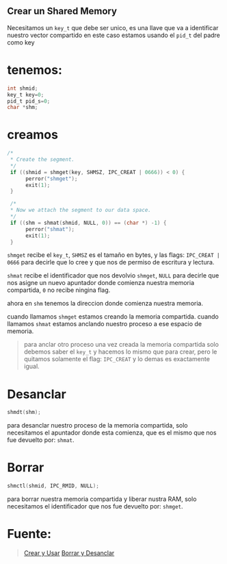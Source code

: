 ## Crear un Shared Memory
Necesitamos un `key_t` que debe ser unico, es una llave que va a identificar nuestro vector compartido
en este caso estamos usando el `pid_t` del padre como key

# tenemos:
```c
int shmid;
key_t key=0;
pid_t pid_s=0;
char *shm;
```

# creamos
```c
/*
 * Create the segment.
 */
 if ((shmid = shmget(key, SHMSZ, IPC_CREAT | 0666)) < 0) {
      perror("shmget");
      exit(1);
 }

 /*
 * Now we attach the segment to our data space.
 */
 if ((shm = shmat(shmid, NULL, 0)) == (char *) -1) {
      perror("shmat");
      exit(1);
 }
```
`shmget` recibe el `key_t`, `SHMSZ` es el tamaño en bytes, y las flags: `IPC_CREAT | 0666` para decirle que lo cree y que nos de permiso de escritura y lectura.

`shmat` recibe el identificador que nos devolvio `shmget`, `NULL` para decirle que nos asigne un nuevo apuntador donde comienza nuestra memoria compartida, `0` no recibe ningina flag.

ahora en `shm` tenemos la direccion donde comienza nuestra memoria.

cuando llamamos `shmget` estamos creando la memoria compartida.
cuando llamamos `shmat` estamos anclando nuestro proceso a ese espacio de memoria.

> para anclar otro proceso una vez creada la memoria compartida solo debemos saber el `key_t`
> y hacemos lo mismo que para crear, pero le quitamos solamente el flag: `IPC_CREAT` 
> y lo demas es exactamente igual.

# Desanclar
```c
shmdt(shm);
```
para desanclar nuestro proceso de la memoria compartida, solo necesitamos el apuntador donde esta comienza, que es el mismo que nos fue devuelto por: `shmat`.

# Borrar
```c
shmctl(shmid, IPC_RMID, NULL);
```
para borrar nuestra memoria compartida y liberar nustra RAM, solo necesitamos el identificador que nos fue devuelto por: `shmget`.

Fuente:
=======
> [Crear y Usar](http://users.cs.cf.ac.uk/Dave.Marshall/C/node27.html)
> [Borrar y Desanclar](http://www.csl.mtu.edu/cs4411.ck/www/NOTES/process/shm/shmdt.html)